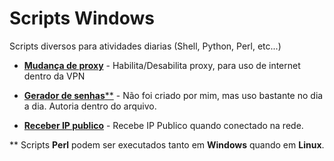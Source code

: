 # Scripts Windows
 Scripts diversos para atividades diarias (Shell, Python, Perl, etc...)

- [**Mudança de proxy**](https://github.com/Punkays/Scripts-Diversos/tree/main/Windows/ChangeProxy.vbs) - Habilita/Desabilita proxy, para uso de internet dentro da VPN

- [**Gerador de senhas****](https://github.com/Punkays/Scripts-Diversos/tree/main/Windows/GeraSenhas.pl) - Não foi criado por mim, mas uso bastante no dia a dia. Autoria dentro do arquivo. 

- [**Receber IP publico**](https://github.com/Punkays/Scripts-Diversos/tree/main/Windows/IpPublico.pl) - Recebe IP Publico quando conectado na rede.

** Scripts **Perl** podem ser executados tanto em **Windows** quando em **Linux**.

